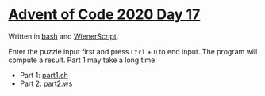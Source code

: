 # [Advent of Code 2020 Day 17](https://adventofcode.com/2020/day/17)

Written in [bash](https://en.wikipedia.org/wiki/Bash_(Unix_shell)) and [WienerScript](https://github.com/pichsenmeister/WienerScript).

Enter the puzzle input first and press `Ctrl` + `D` to end input. The program will compute a result. Part 1 may take a long time.

  * Part 1: [part1.sh](part1.sh)
  * Part 2: [part2.ws](part2.ws)